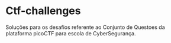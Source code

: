 # Ctf-challenges
Soluções para os desafios referente ao Conjunto de Questoes da plataforma picoCTF para escola de CyberSegurança.

